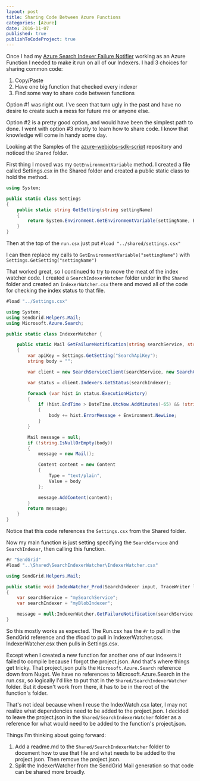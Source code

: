```yaml
---
layout: post
title: Sharing Code Between Azure Functions
categories: [Azure]
date: 2016-11-07
published: true
publishToCodeProject: true
---
```


Once I had my [Azure Search Indexer Failure Notifier](/2016/10/azure-function-search-indexer/) working as an Azure Function I needed to make it run on all of our Indexers. I had 3 choices for sharing common code:

1. Copy/Paste
2. Have one big function that checked every indexer
3. Find some way to share code between functions

<!--more-->

Option #1 was right out. I've seen that turn ugly in the past and have no desire to create such a mess for future me or anyone else.

Option #2 is a pretty good option, and would have been the simplest path to done. I went with option #3 mostly to learn how to share code. I know that knowledge will come in handy some day.

Looking at the Samples of the [azure-webjobs-sdk-script](https://github.com/Azure/azure-webjobs-sdk-script) repository and noticed the `Shared` folder.

First thing I moved was my `GetEnvironmentVariable` method. I created a file called Settings.csx in the Shared folder and created a public static class to hold the method.

~~~ csharp
using System;

public static class Settings 
{
	public static string GetSetting(string settingName)
	{
        return System.Environment.GetEnvironmentVariable(settingName, EnvironmentVariableTarget.Process);
	}
}
~~~

Then at the top of the `run.csx` just put `#load "../shared/settings.csx"`

I can then replace my calls to `GetEnvironmentVariable("settingName")` with `Settings.GetSetting("settingName")`

That worked great, so I continued to try to move the meat of the index watcher code. I created a `SearchIndexerWatcher` folder under in the `Shared` folder and created an `IndexerWatcher.csx` there and moved all of the code for checking the index status to that file.

~~~ csharp
#load "../Settings.csx"

using System;
using SendGrid.Helpers.Mail;
using Microsoft.Azure.Search;

public static class IndexerWatcher {

    public static Mail GetFailureNotification(string searchService, string searchIndexer, TraceWriter log)
    {
        var apiKey = Settings.GetSetting("SearchApiKey");
        string body = "";

        var client = new SearchServiceClient(searchService, new SearchCredentials(apiKey));

        var status = client.Indexers.GetStatus(searchIndexer);

        foreach (var hist in status.ExecutionHistory)
        {
            if (hist.EndTime > DateTime.UtcNow.AddMinutes(-65) && !string.IsNullOrWhiteSpace(hist.ErrorMessage))
            {
                body += hist.ErrorMessage + Environment.NewLine;
            }
        }

        Mail message = null;
        if (!string.IsNullOrEmpty(body))
        {
            message = new Mail();

            Content content = new Content
            {
                Type = "text/plain",
                Value = body
            };

            message.AddContent(content);
        }
        return message;
    }
}
~~~  

Notice that this code references the `Settings.csx` from the Shared folder.

Now my main function is just setting specifying the `SearchService` and `SearchIndexer`, then calling this function.

~~~ csharp
#r "SendGrid"
#load "..\Shared\SearchIndexerWatcher\IndexerWatcher.csx"

using SendGrid.Helpers.Mail; 

public static void IndexWatcher_Prod(SearchIndexer input, TraceWriter log, out Mail message)
{
    var searchService = "mySearchService";
    var searchIndexer = "myBlobIndexer";

    message = null;IndexerWatcher.GetFailureNotification(searchService, searchIndexer, log);    
}
~~~

So this mostly works as expected. The Run.csx has the `#r` to pull in the SendGrid reference and the #load to pull in IndexerWatcher.csx. IndexerWatcher.csx then pulls in Settings.csx.

Except when I created a new function for another one of our indexers it failed to compile because I forgot the project.json. And that's where things get tricky. That project.json pulls the `Microsoft.Azure.Search` reference down from Nuget. We have no references to Microsoft.Azure.Search in the run.csx, so logically I'd like to put that in the `Shared/SearchIndexerWatcher` folder. But it doesn't work from there, it has to be in the root of the function's folder.

That's not ideal because when I reuse the IndexWatch.csx later, I may not realize what dependencies need to be added to the project.json. I decided to leave the project.json in the `Shared/SearchIndexerWatcher` folder as a reference for what would need to be added to the function's project.json.

Things I'm thinking about going forward:

1. Add a readme.md to the `Shared/SearchIndexerWatcher` folder to document how to use that file and what needs to be added to the project.json. Then remove the project.json.
2. Split the IndexerWatcher from the SendGrid Mail generation so that code can be shared more broadly. 